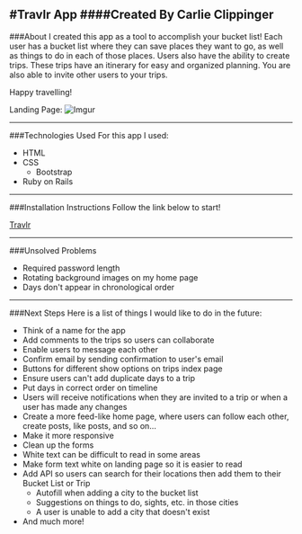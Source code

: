 #Travlr App
####Created By Carlie Clippinger
--------
###About
I created this app as a tool to accomplish your bucket list! Each user has a bucket list where they can save places they want to go, as well as things to do in each of those places. Users also have the ability to create trips. These trips have an itinerary for easy and organized planning. You are also able to invite other users to your trips.

Happy travelling!

Landing Page: 
![Imgur](http://i.imgur.com/wcl3j2m.png)

--------
###Technologies Used
For this app I used:
* HTML
* CSS
    * Bootstrap
* Ruby on Rails

--------
###Installation Instructions
Follow the link below to start!

[Travlr](https://wdi-travlr-app.herokuapp.com/)

--------
###Unsolved Problems
* Required password length
* Rotating background images on my home page
* Days don't appear in chronological order

--------
###Next Steps
Here is a list of things I would like to do in the future:
* Think of a name for the app
* Add comments to the trips so users can collaborate
* Enable users to message each other
* Confirm email by sending confirmation to user's email
* Buttons for different show options on trips index page
* Ensure users can't add duplicate days to a trip
* Put days in correct order on timeline
* Users will receive notifications when they are invited to a trip or when a user has made any changes
* Create a more feed-like home page, where users can follow each other, create posts, like posts, and so on...
* Make it more responsive
* Clean up the forms
* White text can be difficult to read in some areas
* Make form text white on landing page so it is easier to read
* Add API so users can search for their locations then add them to their Bucket List or Trip
    * Autofill when adding a city to the bucket list
    * Suggestions on things to do, sights, etc. in those cities
    * A user is unable to add a city that doesn't exist
* And much more!

 


